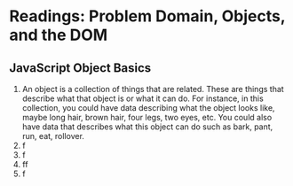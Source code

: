 # Readings: Problem Domain, Objects, and the DOM

## JavaScript Object Basics
  1. An object is a collection of things that are related. These are things that describe what that object is or what it can do. For instance, in this collection, you could have data describing what the object looks like, maybe long hair, brown hair, four legs, two eyes, etc. You could also have data that describes what this object can do such as bark, pant, run, eat, rollover. 
  2. f
  3. f
  4. ff
  5. f
